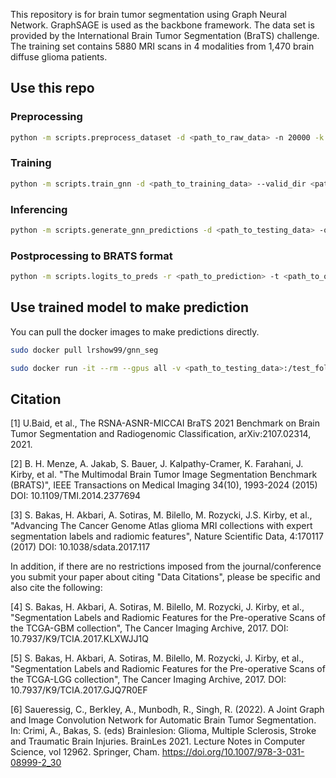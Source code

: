 This repository is for brain tumor segmentation using Graph Neural Network. GraphSAGE is used as the backbone framework. The data set is provided by the International Brain Tumor Segmentation (BraTS) challenge. The training set contains 5880 MRI scans in 4 modalities from 1,470 brain diffuse glioma patients. 

## Use this repo
### Preprocessing

```bash
python -m scripts.preprocess_dataset -d <path_to_raw_data> -n 20000 -k 0 -b 0.5 -o <path_to_processed_data>
```

### Training 

```bash 
python -m scripts.train_gnn -d <path_to_training_data> --valid_dir <path_to_validating_data> -o ./logs -k 1 -m GSpool
```

### Inferencing 

```bash 
python -m scripts.generate_gnn_predictions -d <path_to_testing_data> -o <path_to_prediction> -w <path_to_trained_weights> -f logits 
```

### Postprocessing to BRATS format 

```bash 
python -m scripts.logits_to_preds -r <path_to_prediction> -t <path_to_output>
```

## Use trained model to make prediction
You can pull the docker images to make predictions directly. 

```bash 
sudo docker pull lrshow99/gnn_seg

sudo docker run -it --rm --gpus all -v <path_to_testing_data>:/test_folder -v <path_to_save_prediction>:/out_folder gnn_seg:latest 
```




## Citation 
[1] U.Baid, et al., The RSNA-ASNR-MICCAI BraTS 2021 Benchmark on Brain Tumor Segmentation and Radiogenomic Classification, arXiv:2107.02314, 2021.

[2] B. H. Menze, A. Jakab, S. Bauer, J. Kalpathy-Cramer, K. Farahani, J. Kirby, et al. "The Multimodal Brain Tumor Image Segmentation Benchmark (BRATS)", IEEE Transactions on Medical Imaging 34(10), 1993-2024 (2015) DOI: 10.1109/TMI.2014.2377694

[3] S. Bakas, H. Akbari, A. Sotiras, M. Bilello, M. Rozycki, J.S. Kirby, et al., "Advancing The Cancer Genome Atlas glioma MRI collections with expert segmentation labels and radiomic features", Nature Scientific Data, 4:170117 (2017) DOI: 10.1038/sdata.2017.117

In addition, if there are no restrictions imposed from the journal/conference you submit your paper about citing "Data Citations", please be specific and also cite the following:

[4] S. Bakas, H. Akbari, A. Sotiras, M. Bilello, M. Rozycki, J. Kirby, et al., "Segmentation Labels and Radiomic Features for the Pre-operative Scans of the TCGA-GBM collection", The Cancer Imaging Archive, 2017. DOI: 10.7937/K9/TCIA.2017.KLXWJJ1Q

[5] S. Bakas, H. Akbari, A. Sotiras, M. Bilello, M. Rozycki, J. Kirby, et al., "Segmentation Labels and Radiomic Features for the Pre-operative Scans of the TCGA-LGG collection", The Cancer Imaging Archive, 2017. DOI: 10.7937/K9/TCIA.2017.GJQ7R0EF

[6] Saueressig, C., Berkley, A., Munbodh, R., Singh, R. (2022). A Joint Graph and Image Convolution Network for Automatic Brain Tumor Segmentation. In: Crimi, A., Bakas, S. (eds) Brainlesion: Glioma, Multiple Sclerosis, Stroke and Traumatic Brain Injuries. BrainLes 2021. Lecture Notes in Computer Science, vol 12962. Springer, Cham. https://doi.org/10.1007/978-3-031-08999-2_30